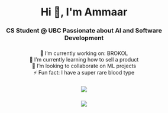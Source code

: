 <h1 align="center">Hi 👋, I'm Ammaar</h1>
<h3 align="center">CS Student @ UBC Passionate about AI and Software Development</h3>

### 

<div align="center">

🔭 I’m currently working on: BROKOL<br>🌱 I’m currently learning how to sell a product<br>🤝 I’m looking to collaborate on ML projects<br>⚡ Fun fact: I have a super rare blood type

###

![](https://github-readme-stats-ammaarkhan.vercel.app/api?username=ammaarkhan&theme=blueberry&hide_border=false&include_all_commits=false&count_private=false)<br/>

###

![](https://github-readme-streak-stats.herokuapp.com/?user=ammaarkhan&theme=blueberry&hide_border=false)<br/>
</div>

<!-- Proudly created with GPRM ( https://gprm.itsvg.in ) -->
